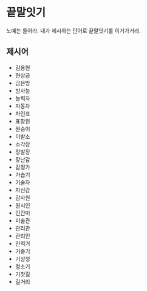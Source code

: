 # 끝말잇기
노예는 들어라. 내가 제시하는 단어로 끝말잇기를 이거가거라.

## 제시어
- 김용현 
- 현상금
- 금은방
- 방사능
- 능력자
- 자동차
- 차인표
- 표창원
- 원숭이
- 이발소
- 소각장
- 장발장
- 장난감
- 감정가
- 가습기
- 기술자
- 자신감
- 감사원
- 원시인
- 인간미
- 미술관
- 관리관
- 관리인
- 인력거
- 거중기
- 기상청
- 청소기
- 기찻길
- 길거리